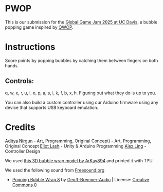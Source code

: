 # PWOP
This is our submission for the [Global Game Jam 2025 at UC Davis](https://globalgamejam.org/jam-sites/2025/uc-davis), a bubble popping game inspired by [QWOP](https://foddy.net/Athletics.html).

# Instructions
Score points by popping bubbles by catching them between fingers on both hands.

## Controls:
q, w, e, r, u, i, o, p, a, s, l, k, f, b, x, h.
Figuring out what they do is up to you.

You can also build a custom controller using our Arduino firmware using any device that supports USB keyboard emulation.

# Credits
[Aditya Nirgun](https://adityanirgun.github.io/) - Art, Programming, Original Concept) - Art, Programming, Original Concept
[Eliot Lash](https://www.eliotlash.com) - Unity & Arduino Programming
[Alex Ling](https://rufusdufus0.itch.io/) - Controller Design

We used [this 3D bubble wrap model by ArKay894](https://www.myminifactory.com/object/3d-print-printable-bubble-wrap-159491) and printed it with TPU.

We used the following sound from [Freesound.org](https://freesound.org/):
* [Popping Bubble Wrap 8](https://freesound.org/people/Geoff-Bremner-Audio/sounds/754232/)  by  [Geoff-Bremner-Audio](https://freesound.org/people/Geoff-Bremner-Audio/)  | License:  [Creative Commons 0](http://creativecommons.org/publicdomain/zero/1.0/) 